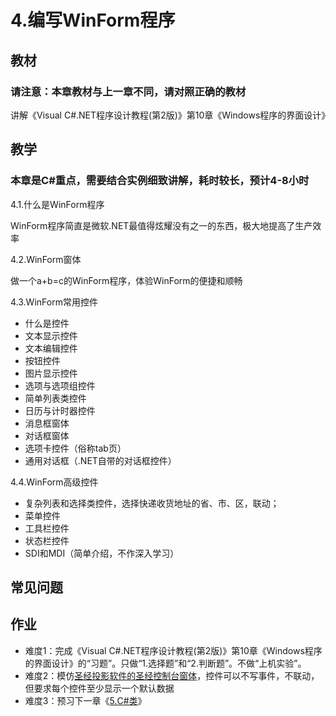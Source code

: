 # 4.编写WinForm程序

## 教材
### 请注意：本章教材与上一章不同，请对照正确的教材
讲解《Visual C#.NET程序设计教程(第2版)》第10章《Windows程序的界面设计》

## 教学
### 本章是C#重点，需要结合实例细致讲解，耗时较长，预计4-8小时

4.1.什么是WinForm程序

WinForm程序简直是微软.NET最值得炫耀没有之一的东西，极大地提高了生产效率


4.2.WinForm窗体

做一个a+b=c的WinForm程序，体验WinForm的便捷和顺畅


4.3.WinForm常用控件

- 什么是控件
- 文本显示控件
- 文本编辑控件
- 按钮控件
- 图片显示控件
- 选项与选项组控件
- 简单列表类控件
- 日历与计时器控件
- 消息框窗体
- 对话框窗体
- 选项卡控件（俗称tab页）
- 通用对话框（.NET自带的对话框控件）


4.4.WinForm高级控件

- 复杂列表和选择类控件，选择快递收货地址的省、市、区，联动；
- 菜单控件
- 工具栏控件
- 状态栏控件
- SDI和MDI（简单介绍，不作深入学习）

## 常见问题



## 作业
- 难度1：完成《Visual C#.NET程序设计教程(第2版)》第10章《Windows程序的界面设计》的“习题”。只做“1.选择题”和“2.判断题”。不做“上机实验”。
- 难度2：模仿[圣经投影软件的圣经控制台窗体](../1.C%23与.NET简介/C%23项目截图/1.cient-圣经投影软件.png)，控件可以不写事件，不联动，但要求每个控件至少显示一个默认数据
- 难度3：预习下一章《[5.C#类](../5.C%23类/README.md)》